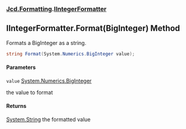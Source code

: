 ### [Jcd.Formatting](Jcd.Formatting.md 'Jcd.Formatting').[IIntegerFormatter](Jcd.Formatting.IIntegerFormatter.md 'Jcd.Formatting.IIntegerFormatter')

## IIntegerFormatter.Format(BigInteger) Method

Formats a BigInteger as a string.

```csharp
string Format(System.Numerics.BigInteger value);
```
#### Parameters

<a name='Jcd.Formatting.IIntegerFormatter.Format(System.Numerics.BigInteger).value'></a>

`value` [System.Numerics.BigInteger](https://docs.microsoft.com/en-us/dotnet/api/System.Numerics.BigInteger 'System.Numerics.BigInteger')

the value to format

#### Returns
[System.String](https://docs.microsoft.com/en-us/dotnet/api/System.String 'System.String')
the formatted value